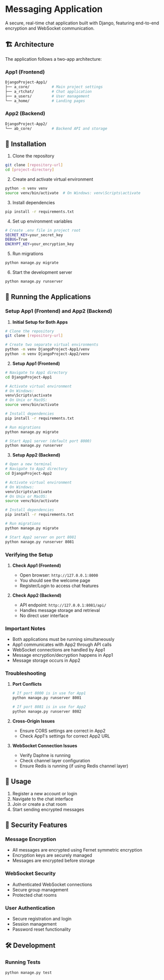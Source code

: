 # Messaging Application

A secure, real-time chat application built with Django, featuring end-to-end encryption and WebSocket communication.

## 🏗 Architecture

The application follows a two-app architecture:

### App1 (Frontend)
```bash
DjangoProject-App1/
├── a_core/          # Main project settings
├── a_rtchat/        # Chat application
├── a_users/         # User management
└── a_home/          # Landing pages
```

### App2 (Backend)
```bash
DjangoProject-App2/
└── ab_core/         # Backend API and storage
```

## 🚀 Installation

1. Clone the repository
```bash
git clone [repository-url]
cd [project-directory]
```

2. Create and activate virtual environment
```bash
python -m venv venv
source venv/bin/activate  # On Windows: venv\Scripts\activate
```

3. Install dependencies
```bash
pip install -r requirements.txt
```

4. Set up environment variables
```bash
# Create .env file in project root
SECRET_KEY=your_secret_key
DEBUG=True
ENCRYPT_KEY=your_encryption_key
```

5. Run migrations
```bash
python manage.py migrate
```

6. Start the development server
```bash
python manage.py runserver
```

## 🚀 Running the Applications

### Setup App1 (Frontend) and App2 (Backend)

1. **Initial Setup for Both Apps**
```bash
# Clone the repository
git clone [repository-url]

# Create two separate virtual environments
python -m venv DjangoProject-App1/venv
python -m venv DjangoProject-App2/venv
```

2. **Setup App1 (Frontend)**
```bash
# Navigate to App1 directory
cd DjangoProject-App1

# Activate virtual environment
# On Windows:
venv\Scripts\activate
# On Unix or MacOS:
source venv/bin/activate

# Install dependencies
pip install -r requirements.txt

# Run migrations
python manage.py migrate

# Start App1 server (default port 8000)
python manage.py runserver
```

3. **Setup App2 (Backend)**
```bash
# Open a new terminal
# Navigate to App2 directory
cd DjangoProject-App2

# Activate virtual environment
# On Windows:
venv\Scripts\activate
# On Unix or MacOS:
source venv/bin/activate

# Install dependencies
pip install -r requirements.txt

# Run migrations
python manage.py migrate

# Start App2 server on port 8081
python manage.py runserver 8081
```

### Verifying the Setup

1. **Check App1 (Frontend)**
   - Open browser: `http://127.0.0.1:8000`
   - You should see the welcome page
   - Register/Login to access chat features

2. **Check App2 (Backend)**
   - API endpoint: `http://127.0.0.1:8081/api/`
   - Handles message storage and retrieval
   - No direct user interface

### Important Notes

- Both applications must be running simultaneously
- App1 communicates with App2 through API calls
- WebSocket connections are handled by App1
- Message encryption/decryption happens in App1
- Message storage occurs in App2

### Troubleshooting

1. **Port Conflicts**
   ```bash
   # If port 8000 is in use for App1
   python manage.py runserver 8001

   # If port 8081 is in use for App2
   python manage.py runserver 8082
   ```

2. **Cross-Origin Issues**
   - Ensure CORS settings are correct in App2
   - Check App1's settings for correct App2 URL

3. **WebSocket Connection Issues**
   - Verify Daphne is running
   - Check channel layer configuration
   - Ensure Redis is running (if using Redis channel layer)

## 💬 Usage

1. Register a new account or login
2. Navigate to the chat interface
3. Join or create a chat room
4. Start sending encrypted messages

## 🔐 Security Features

### Message Encryption
- All messages are encrypted using Fernet symmetric encryption
- Encryption keys are securely managed
- Messages are encrypted before storage

### WebSocket Security
- Authenticated WebSocket connections
- Secure group management
- Protected chat rooms

### User Authentication
- Secure registration and login
- Session management
- Password reset functionality

## 🛠 Development

### Running Tests
```bash
python manage.py test
```
